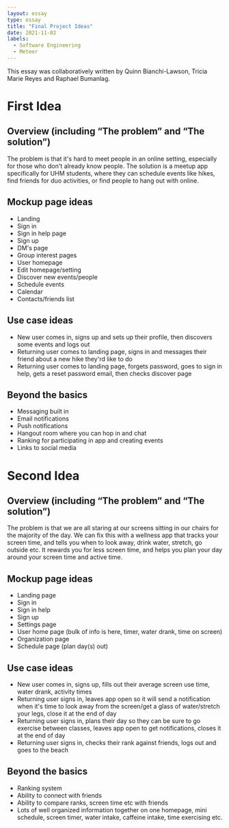 ```yaml
---
layout: essay
type: essay
title: "Final Project Ideas"
date: 2021-11-02
labels:
  - Software Engineering
  - Meteor
---
```


This essay was collaboratively written by Quinn Bianchi-Lawson, Tricia Marie Reyes and Raphael Bumanlag.

# First Idea

## Overview (including “The problem” and “The solution”)

The problem is that it's hard to meet people in an online setting, especially for those who don't already know people. The solution is a meetup app specifically for UHM students, where they can schedule events like hikes, find friends for duo activities, or find people to hang out with online.

## Mockup page ideas

* Landing
* Sign in
* Sign in help page
* Sign up
* DM's page
* Group interest pages
* User homepage
* Edit homepage/setting
* Discover new events/people
* Schedule events
* Calendar
* Contacts/friends list


## Use case ideas

* New user comes in, signs up and sets up their profile, then discovers some events and logs out
* Returning user comes to landing page, signs in and messages their friend about a new hike they'rd like to do
* Returning user comes to landing page, forgets password, goes to sign in help, gets a reset password email, then checks discover page


## Beyond the basics

* Messaging built in
* Email notifications
* Push notifications
* Hangout room where you can hop in and chat
* Ranking for participating in app and creating events
* Links to social media



# Second Idea

## Overview (including “The problem” and “The solution”)

The problem is that we are all staring at our screens sitting in our chairs for the majority of the day. We can fix this with a wellness app that tracks your screen time, and tells you when to look away, drink water, stretch, go outside etc. It rewards you for less screen time, and helps you plan your day around your screen time and active time.

## Mockup page ideas

* Landing page
* Sign in
* Sign in help
* Sign up
* Settings page
* User home page (bulk of info is here, timer, water drank, time on screen)
* Organization page
* Schedule page (plan day(s) out)


## Use case ideas

* New user comes in, signs up, fills out their average screen use time, water drank, activity times
* Returning user signs in, leaves app open so it will send a notification when it's time to look away from the screen/get a glass of water/stretch your legs, close it at the end of day
* Returning user signs in, plans their day so they can be sure to go exercise between classes, leaves app open to get notifications, closes it at the end of day
* Returning user signs in, checks their rank against friends, logs out and goes to the beach


## Beyond the basics

* Ranking system
* Ability to connect with friends
* Ability to compare ranks, screen time etc with friends
* Lots of well organized information together on one homepage, mini schedule, screen timer, water intake, caffeine intake, time exercising etc.

